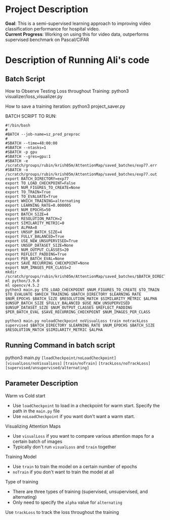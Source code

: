 # Project Description

**Goal**: This is a semi-supervised learning approach to improving video classification performance for hospital video. <br>
**Current Progress**: Working on using this for video data, outperforms supervised benchmark on Pascal/CIFAR

# Description of Running Ali's code #

## Batch Script ##

How to Observe Testing Loss throughout Training:
python3 visualizer/loss_visualizer.py

How to save a training iteration:
python3 project_saver.py


BATCH SCRIPT TO RUN:

```
#!/bin/bash
#
#BATCH --job-name=sz_pred_preproc
#
#SBATCH --time=48:00:00
#SBATCH --ntasks=1
#SBATCH -p gpu
#SBATCH --gres=gpu:1
#SBATCH -e /scratch/groups/rubin/krish05m/AttentionMap/saved_batches/exp77.err
#SBATCH -o /scratch/groups/rubin/krish05m/AttentionMap/saved_batches/exp77.out
export BATCH_DIRECTORY=exp77
export TO_LOAD_CHECKPOINT=False
export NUM_FIGURES_TO_CREATE=None
export TO_TRAIN=True
export TO_EVALUATE=True
export WHICH_TRAINING=alternating
export LEARNING_RATE=0.000005
export NUM_EPOCHS=50
export BATCH_SIZE=4
export RESOLUTION_MATCH=2
export SIMILARITY_METRIC=0
export ALPHA=8
export UNSUP_BATCH_SIZE=4
export FULLY_BALANCED=True
export USE_NEW_UNSUPERVISED=True
export UNSUP_DATASET_SIZE=None
export NUM_OUTPUT_CLASSES=20
export REFLECT_PADDING=True
export PER_BATCH_EVAL=None
export SAVE_RECURRING_CHECKPOINT=None
export NUM_IMAGES_PER_CLASS=2
mkdir /scratch/groups/rubin/krish05m/AttentionMap/saved_batches/$BATCH_DIRECTORY
ml python/3.9.0
ml opencv/4.5.2
python3 main.py $TO_LOAD_CHECKPOINT $NUM_FIGURES_TO_CREATE $TO_TRAIN $TO_EVALUATE $WHICH_TRAINING $BATCH_DIRECTORY $LEARNING_RATE $NUM_EPOCHS $BATCH_SIZE $RESOLUTION_MATCH $SIMILARITY_METRIC $ALPHA $UNSUP_BATCH_SIZE $FULLY_BALANCED $USE_NEW_UNSUPERVISED $UNSUP_DATASET_SIZE $NUM_OUTPUT_CLASSES $REFLECT_PADDING $PER_BATCH_EVAL $SAVE_RECURRING_CHECKPOINT $NUM_IMAGES_PER_CLASS
```

```
python3 main.py noloadCheckpoint noVisualLoss train notrackLoss supervised $BATCH_DIRECTORY $LEARNING_RATE $NUM_EPOCHS $BATCH_SIZE $RESOLUTION_MATCH $SIMILARITY_METRIC $ALPHA
```

## Running Command in batch script ##

python3 main.py ```[loadCheckpoint/noLoadCheckpoint]``` ```[visualLoss/noVisualLoss]``` ```[train/noTrain]``` ```[trackLoss/noTrackLoss]``` ```[supervised/unsupervised/alternating]```

## Parameter Description ##

Warm vs Cold start
- Use ```loadCheckpoint``` to load in a checkpoint for warm start. Specify the path in the ```main.py``` file
- Use ```noLoadCheckpoint``` if you want don't want a warm start.

Visualizing Attention Maps
- Use ```visualLoss``` if you want to compare various attention maps for a certain batch of images
- Typically don't run ```visualLoss``` and ```train``` together

Training Model
- Use ```train``` to train the model on a certain number of epochs
- ```noTrain``` if you don't want to train the model at all

Type of training
- There are three types of training (supervised, unsupervised, and alternating)
- Only need to specify the ```alpha``` value for ```alternating```

Use ```trackLoss``` to track the loss throughout the training
